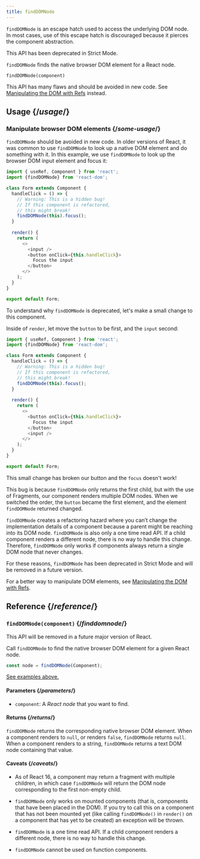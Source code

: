 ```yaml
---
title: findDOMNode
---
```


<Deprecated>

`findDOMNode` is an escape hatch used to access the underlying DOM node. In most cases, use of this escape hatch is discouraged because it pierces the component abstraction.

This API has been deprecated in Strict Mode.

</Deprecated>

<Intro>

`findDOMNode` finds the native browser DOM element for a React node.

```
findDOMNode(component)
```

This API has many flaws and should be avoided in new code. See [Manipulating the DOM with Refs](/learn/manipulating-the-dom-with-refs) instead.

</Intro>

<InlineToc />

## Usage {/*usage*/}

### Manipulate browser DOM elements {/*some-usage*/}

`findDOMNode` should be avoided in new code. In older versions of React, it was common to use `findDOMNode` to look up a native DOM element and do something with it. In this example, we use `findDOMNode` to look up the browser DOM input element and focus it:

<Sandpack>

```js
import { useRef, Component } from 'react';
import {findDOMNode} from 'react-dom';

class Form extends Component {
  handleClick = () => {
    // Warning: This is a hidden bug!
    // If this component is refactored,
    // this might break!
    findDOMNode(this).focus();
  }
  
  render() {
    return (
      <>
        <input />
        <button onClick={this.handleClick}>
          Focus the input
        </button>
      </>
    );
  }
}

export default Form;
```

</Sandpack>

To understand why `findDOMNode` is deprecated, let's make a small change to this component.

Inside of `render`, let move the `button` to be first, and the `input` second:

<Sandpack>

```js
import { useRef, Component } from 'react';
import {findDOMNode} from 'react-dom';

class Form extends Component {
  handleClick = () => {
    // Warning: This is a hidden bug!
    // If this component is refactored,
    // this might break!
    findDOMNode(this).focus();
  }
  
  render() {
    return (
      <>
        <button onClick={this.handleClick}>
          Focus the input
        </button>
        <input />
      </>
    );
  }
}

export default Form;
```

</Sandpack>

This small change has broken our button and the `focus` doesn't work!

This bug is because `findDOMNode` only returns the first child, but with the use of Fragments, our component renders multiple DOM nodes. When we switched the order, the `button` became the first element, and the element `findDOMNode` returned changed.

`findDOMNode` creates a refactoring hazard where you can’t change the implementation details of a component because a parent might be reaching into its DOM node. `findDOMNode` is also only a one time read API. If a child component renders a different node, there is no way to handle this change. Therefore, `findDOMNode` only works if components always return a single DOM node that never changes.

For these reasons, `findDOMNode` has been deprecated in Strict Mode and will be removed in a future version.

For a better way to manipulate DOM elements, see [Manipulating the DOM with Refs](/learn/manipulating-the-dom-with-refs).

## Reference {/*reference*/}

### `findDOMNode(component)` {/*finddomnode*/}

<Deprecated>

This API will be removed in a future major version of React.

</Deprecated>

Call `findDOMNode` to find the native browser DOM element for a given React node.

```js
const node = findDOMNode(Component);
```

[See examples above.](#usage)

#### Parameters {/*parameters*/}

* `component`: A *React node* that you want to find.


#### Returns {/*returns*/}

`findDOMNode` returns the corresponding native browser DOM element. When a component renders to `null`, or renders `false`, `findDOMNode` returns `null`. When a component renders to a string, `findDOMNode` returns a text DOM node containing that value.

#### Caveats {/*caveats*/}

* As of React 16, a component may return a fragment with multiple children, in which case `findDOMNode` will return the DOM node corresponding to the first non-empty child.

* `findDOMNode` only works on mounted components (that is, components that have been placed in the DOM). If you try to call this on a component that has not been mounted yet (like calling `findDOMNode()` in `render()` on a component that has yet to be created) an exception will be thrown.

* `findDOMNode` is a one time read API. If a child component renders a different node, there is no way to handle this change.

* `findDOMNode` cannot be used on function components.
